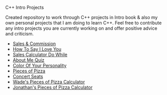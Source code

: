C++ Intro Projects

Created repository to work through C++ projects in Intro book & also my own personal projects that I am doing to learn C++. Feel
free to contribute any intro projects you are currently working on and offer positive advice and criticism.

* [Sales & Commission](https://github.com/caledelaura/cppintroprojectsinbook/blob/master/sales%26commission.cpp)
* [How To Say I Love You](https://github.com/caledelaura/cppintroprojectsinbook/blob/master/howtosayiloveyou.cpp)
* [Sales Calculator Do While](https://github.com/caledelaura/cppintroprojectsinbook/blob/master/salescalculatordowhile.cpp)
* [About Me Quiz](https://github.com/caledelaura/cppintroprojectsinbook/blob/master/aboutmequiz.cpp)
* [Color Of Your Personality](https://github.com/caledelaura/cppintroprojectsinbook/blob/master/colorofyourupersonality.cpp)
* [Pieces of Pizza](https://github.com/caledelaura/cppintroprojectsinbook/blob/master/piecesofpizza.cpp) 
* [Concert Seats](https://github.com/caledelaura/cppintroprojectsinbook/blob/master/concertseats.cpp)
* [Wade's Pieces of Pizza Calculator](https://github.com/caledelaura/cppintroprojectsinbook/blob/master/WadeRawlinsonPiecesOfPizza)
* [Jonathan's Pieces of Pizza Calculator](https://github.com/caledelaura/cppintroprojectsinbook/blob/master/JonathanPiecesOfPizza.cpp)
